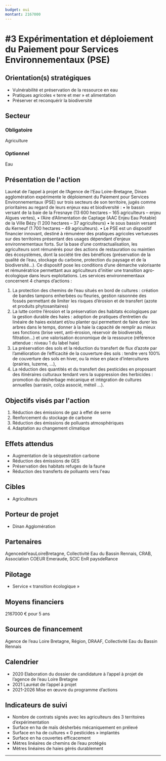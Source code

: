 ```yaml
---
budget: oui
montant: 2167000
---
```


# #3 Expérimentation et déploiement du Paiement pour Services Environnementaux (PSE)

## Orientation(s) stratégiques

- Vulnérabilité et préservation de la ressource en eau
- Pratiques agricoles « terre et mer » et alimentation
- Préserver et reconquérir la biodiversité

## Secteur
### Obligatoire

Agriculture

### Optionnel

Eau

## Présentation de l'action

Lauréat de l’appel à projet de l’Agence de l’Eau Loire-Bretagne, Dinan agglomération expérimente le déploiement du Paiement pour Services Environnementaux (PSE) sur trois secteurs de son territoire, jugés comme prioritaires au regard de leurs enjeux eau et biodiversité :
• le bassin versant de la baie de la Fresnaye (13 600 hectares – 165 agriculteurs – enjeu Algues vertes),
• l’Aire d’Alimentation de Captage (AAC Enjeu Eau Potable) de la Ville Bézy (1 200 hectares – 37 agriculteurs)
• le sous bassin versant du Kerneuf (1 700 hectares – 49 agriculteurs).
• Le PSE est un dispositif financier innovant, destiné à rémunérer des pratiques agricoles vertueuses sur des territoires présentant des usages dépendant d’enjeux environnementaux forts.
Sur la base d’une contractualisation, les agriculteurs sont rémunérés pour des actions de restauration ou maintien des écosystèmes, dont la société tire des bénéfices (préservation de la qualité de l’eau, stockage du carbone, protection du paysage et de la biodiversité...). Ce dispositif pose les conditions d’une démarche valorisante et rémunératrice permettant aux agriculteurs d’initier une transition agro-écologique dans leurs exploitations.
Les services environnementaux concernent 4 champs d’actions :
1. La protection des chemins de l’eau situés en bord de cultures : création de bandes tampons enherbées ou fleuries, gestion raisonnée des fossés permettant de limiter les risques d’érosion et de transfert (azote et produits phytosanitaires)
2. La lutte contre l’érosion et la préservation des habitats écologiques par la gestion durable des haies : adoption de pratiques d’entretien du linéaire de haies existant et/ou planter qui permettent de faire durer les arbres dans le temps, donner à la haie la capacité de remplir au mieux ses fonctions (brise vent, anti-érosion, réservoir de biodiversité, filtration...) et une valorisation économique de la ressource (référence attendue : niveau 1 du label haie)
3. La préservation des sols et la réduction du transfert de flux d’azote par l’amélioration de l’efficacité de la couverture des sols : tendre vers 100% de couverture des sols en hiver, ou la mise en place d’intercultures (prairies, luzerne, ...),
4. La réduction des quantités et du transfert des pesticides en proposant des itinéraires culturaux tendant vers la suppression des herbicides : promotion du désherbage mécanique et intégration de cultures annuelles (sarrasin, colza associé, méteil ...).

## Objectifs visés par l'action

1. Réduction des émissions de gaz à effet de serre
2. Renforcement du stockage de carbone
7. Réduction des émissions de polluants atmosphériques
9. Adaptation au changement climatique

## Effets attendus

- Augmentation de la séquestration carbone
- Réduction des émissions de GES
- Préservation des habitats refuges de la faune
- Réduction des transferts de polluants vers l'eau

## Cibles

- Agriculteurs

## Porteur de projet

- Dinan Agglomération

## Partenaires

Agencedel’eauLoireBretagne, Collectivité Eau du Bassin Rennais, CRAB, Association COEUR Emeraude, SCIC EnR paysdeRance


## Pilotage

- Service « transition écologique »

## Moyens financiers

2167000 € pour 5 ans

## Sources de financement

Agence de l’eau Loire Bretagne, Région, DRAAF, Collectivité Eau du Bassin Rennais

## Calendrier

- 2020 Elaboration du dossier de candidature à l’appel à projet de l’agence de l’eau Loire Bretagne
- 2021 Lauréat de l’appel à projet
- 2021-2026 Mise en œuvre du programme d’actions

## Indicateurs de suivi

- Nombre de contrats signés avec les agriculteurs des 3 territoires d’expérimentation
- Surface en ha de maïs désherbés mécaniquement en prélevé
- Surface en ha de cultures « 0 pesticides » implantés
- Surface en ha couvertes efficacement
- Mètres linéaires de chemins de l’eau protégés
- Mètres linéaires de haies gérés durablement

---
